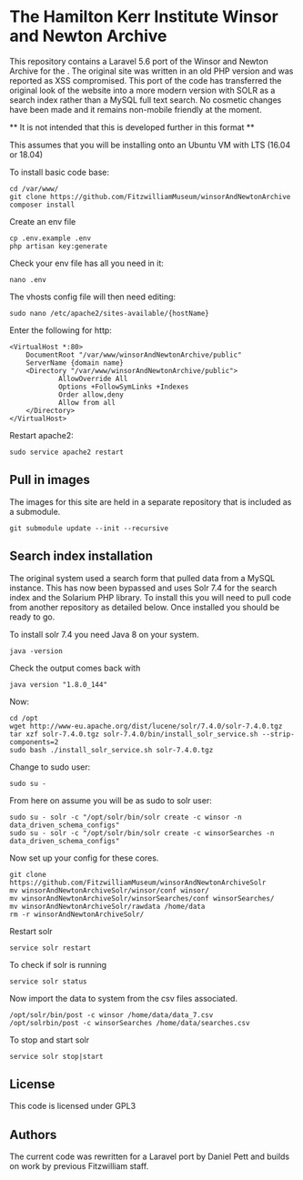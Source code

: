 # The Hamilton Kerr Institute Winsor and Newton Archive

This repository contains a Laravel 5.6 port of the Winsor and Newton Archive for the . 
The original site was written in an old PHP version and was reported as XSS compromised. This port of the code has 
transferred the original look of the website into a more modern version with SOLR as a search index rather than a MySQL 
full text search. No cosmetic changes have been made and it remains non-mobile friendly at the moment.
 
** It is not intended that this is developed further in this format ** 

This assumes that you will be installing onto an Ubuntu VM with LTS (16.04 or 18.04)

To install basic code base:

    cd /var/www/
    git clone https://github.com/FitzwilliamMuseum/winsorAndNewtonArchive
    composer install

Create an env file

    cp .env.example .env
    php artisan key:generate
    
Check your env file has all you need in it:
    
    nano .env     

    
The vhosts config file will then need editing:

    sudo nano /etc/apache2/sites-available/{hostName}

Enter the following for http:

    <VirtualHost *:80>
        DocumentRoot "/var/www/winsorAndNewtonArchive/public"
        ServerName {domain name}
        <Directory "/var/www/winsorAndNewtonArchive/public">
                AllowOverride All
                Options +FollowSymLinks +Indexes
                Order allow,deny
                Allow from all
        </Directory>
    </VirtualHost>
    
Restart apache2:

    sudo service apache2 restart
  
## Pull in images

The images for this site are held in a separate repository that is included as a submodule.

    git submodule update --init --recursive
    
## Search index installation

The original system used a search form that pulled data from a MySQL instance. This has now been bypassed and uses Solr 
7.4 for the search index and the Solarium PHP library. To install this you will need to pull code from another repository 
as detailed below. Once installed you should be ready to go.
    
To install solr 7.4 you need Java 8 on your system. 
    
    java -version

Check the output comes back with

    java version "1.8.0_144"

Now:

    cd /opt
    wget http://www-eu.apache.org/dist/lucene/solr/7.4.0/solr-7.4.0.tgz
    tar xzf solr-7.4.0.tgz solr-7.4.0/bin/install_solr_service.sh --strip-components=2
    sudo bash ./install_solr_service.sh solr-7.4.0.tgz
    
Change to sudo user:
    
    sudo su - 
    
From here on assume you will be as sudo to solr user:
 
    sudo su - solr -c "/opt/solr/bin/solr create -c winsor -n data_driven_schema_configs"
    sudo su - solr -c "/opt/solr/bin/solr create -c winsorSearches -n data_driven_schema_configs"

Now set up your config for these cores.

    git clone https://github.com/FitzwilliamMuseum/winsorAndNewtonArchiveSolr
    mv winsorAndNewtonArchiveSolr/winsor/conf winsor/
    mv winsorAndNewtonArchiveSolr/winsorSearches/conf winsorSearches/
    mv winsorAndNewtonArchiveSolr/rawdata /home/data
    rm -r winsorAndNewtonArchiveSolr/
    
Restart solr

    service solr restart
    
To check if solr is running

    service solr status
    
Now import the data to system from the csv files associated.

    /opt/solr/bin/post -c winsor /home/data/data_7.csv
    /opt/solrbin/post -c winsorSearches /home/data/searches.csv
    
To stop and start solr

    service solr stop|start
    
## License
  
This code is licensed under GPL3
 
## Authors

The current code was rewritten for a Laravel port by Daniel Pett and builds on work by previous Fitzwilliam staff.


    